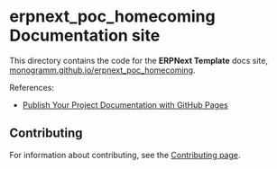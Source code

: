 # **erpnext_poc_homecoming** Documentation site

This directory contains the code for the **ERPNext Template** docs site, [monogramm.github.io/erpnext_poc_homecoming](https://monogramm.github.io/erpnext_poc_homecoming).

References:

-   [Publish Your Project Documentation with GitHub Pages](https://github.blog/2016-08-22-publish-your-project-documentation-with-github-pages/)

## Contributing

For information about contributing, see the [Contributing page](https://github.com/Monogramm/erpnext_poc_homecoming/blob/master/CONTRIBUTING.md).

